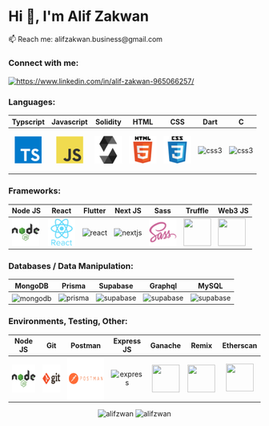 <h1>Hi 👋, I'm Alif Zakwan</h1>
📫 Reach me: alifzakwan.business@gmail.com
  

<h3 align="left">Connect with me:</h3>
<p align="left">

<a href="https://www.linkedin.com/in/alif-zakwan-965066257/" target="blank"><img align="center" src="https://raw.githubusercontent.com/rahuldkjain/github-profile-readme-generator/master/src/images/icons/Social/linked-in-alt.svg" alt="https://www.linkedin.com/in/alif-zakwan-965066257/" height="30" width="40" /></a>
</p>

### Languages:
| Typscript | Javascript | Solidity | HTML | CSS | Dart | C |
|----------|----------|----------|----------|----------|----------|----------|
|  <p align="center"><img src="https://raw.githubusercontent.com/devicons/devicon/master/icons/typescript/typescript-original.svg" title="Typescript" alt="Typescript" width="55" height="55"/></p> |<p align="center"><img src="https://github.com/devicons/devicon/blob/master/icons/javascript/javascript-original.svg" title="JavaScript" alt="JavaScript" width="55" height="55"/></p> |  <img src="https://github.com/devicons/devicon/blob/master/icons/solidity/solidity-original.svg" title="Solidity" alt="Solidity" width="55" height="55"/>| <img src="https://raw.githubusercontent.com/devicons/devicon/master/icons/html5/html5-original-wordmark.svg" alt="html5" width="55" height="55"/> | <img src="https://raw.githubusercontent.com/devicons/devicon/master/icons/css3/css3-original-wordmark.svg" alt="css3" width="55" height="55"/> | <img src="https://upload.wikimedia.org/wikipedia/commons/7/7e/Dart-logo.png" alt="css3" width="55" height="55"/> | <img src="https://upload.wikimedia.org/wikipedia/commons/1/19/C_Logo.png" alt="css3" width="55" height="55"/> 

### Frameworks:
| Node JS| React | Flutter | Next JS | Sass | Truffle | Web3 JS 
|----------|----------|----------|----------|----------|----------|----------|
|  <img src="https://raw.githubusercontent.com/devicons/devicon/master/icons/nodejs/nodejs-original-wordmark.svg" alt="nodejs" width="55" height="55"/> | <img src="https://raw.githubusercontent.com/devicons/devicon/master/icons/react/react-original-wordmark.svg" alt="react" width="55" height="55"/>  | <img src="https://upload.wikimedia.org/wikipedia/commons/thumb/7/79/Flutter_logo.svg/2048px-Flutter_logo.svg.png" alt="react" width="55" height="55"/> | <img src="https://cdn.worldvectorlogo.com/logos/nextjs-2.svg" alt="nextjs" width="55" height="55"/> |  <img src="https://raw.githubusercontent.com/devicons/devicon/master/icons/sass/sass-original.svg" alt="sass" width="55" height="55"/> |  <img src="https://seeklogo.com/images/T/truffle-logo-2DC7EBABF2-seeklogo.com.png" width="55" height='55'> |  <img src="https://seeklogo.com/images/W/web3js-logo-62DEE79B50-seeklogo.com.png" width="55" height='55'>
### Databases / Data Manipulation:
| MongoDB | Prisma | Supabase | Graphql | MySQL
|--------|----------|--------|--------|--------|
|  <img src="https://cdn.worldvectorlogo.com/logos/mongodb-icon-2.svg" alt="mongodb" width="60" height="55" align="center"/>  | <img src="https://i.pinimg.com/originals/39/b2/e4/39b2e4ad77c23a2c11e5950a7dfa2aec.png" alt="prisma" width="55" height="55"/> |  <img src="https://miro.medium.com/v2/resize:fit:1358/0*QzPzYLTNRX7p5Rsl" alt="supabase" width="55" height="55"/> | <img src="https://cdn.iconscout.com/icon/free/png-256/free-graphql-3521468-2944912.png" alt="supabase" width="55" height="55"/> | <img src="https://www.svgrepo.com/show/303251/mysql-logo.svg" alt="supabase" width="55" height="55"/>

### Environments, Testing, Other:

| Node JS | Git | Postman | Express JS | Ganache | Remix | Etherscan | 
|----------|----------|----------|----------|----------|----------|----------|
|<img src="https://github.com/devicons/devicon/blob/master/icons/nodejs/nodejs-original-wordmark.svg" title="nodejs" alt="NodeJS" width="55" height="55" align="center"/>|<img src="https://github.com/devicons/devicon/blob/master/icons/git/git-original-wordmark.svg" title="Git" alt="Git" width="55" height="55" align="center"/>|  <img src="https://github.com/devicons/devicon/blob/master/icons/postman/postman-original-wordmark.svg" title="Postman" alt="Postman" width="85" height="85" align="center"/>|<p  align="center"><img src="https://cdn.icon-icons.com/icons2/2699/PNG/512/expressjs_logo_icon_169185.png" title="express" alt="express" width="55" height="55" align="center"/></p>| <p align="center"><img src="https://seeklogo.com/images/G/ganache-logo-1EB72084A8-seeklogo.com.png" width="55" height='55' align="center"></p>| <img src="https://repository-images.githubusercontent.com/59065830/b62be480-45d2-11ea-9989-803db0f9c44d" width="55" height='55' align="center"> | <p align="center"><img src="https://miro.medium.com/v2/resize:fit:350/0*E1IshKUJE53qtr9C.png" width="55" height='55'></p>


<p align="center">
  <img src="https://github-readme-streak-stats.herokuapp.com/?user=alifzwan&theme=transparent" alt="alifzwan" />
  <img src="https://github-readme-stats.vercel.app/api/top-langs?username=alifzwan&show_icons=true&locale=en&layout=compact&theme=transparent" alt="alifzwan" />
</p>

<p align="center">  
  <img src="https://komarev.com/ghpvc/?username=alifzwan&style=for-the-badge&color=blue" alt=""/>
</p>


